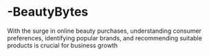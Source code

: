 # -BeautyBytes
With the surge in online beauty purchases, understanding consumer preferences, identifying popular brands, and recommending suitable products is crucial for business growth
